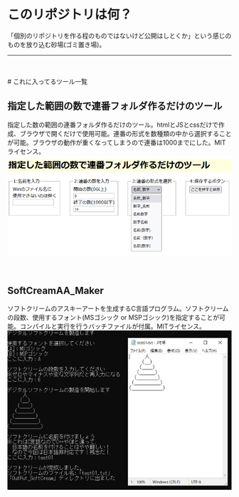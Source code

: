 # このリポジトリは何？
「個別のリポジトリを作る程のものではないけど公開はしとくか」という感じのものを放り込む砂場(ゴミ置き場)。
<hr/>
<br><br>
# これに入ってるツール一覧

## 指定した範囲の数で連番フォルダ作るだけのツール
指定した数の範囲の連番フォルダ作るだけのツール。htmlとJSとcssだけで作成、ブラウザで開くだけで使用可能。連番の形式を数種類の中から選択することが可能。ブラウザの動作が重くなってしまうので連番は1000までにした。MITライセンス。  
![指定した範囲の数で連番フォルダ作るだけのツール](ブラウザで連番フォルダ作る/Screenshot.PNG)  
<br><br>

## SoftCreamAA_Maker
ソフトクリームのアスキーアートを生成するC言語プログラム。ソフトクリームの段数、使用するフォント(MSゴシック or MSPゴシック)を指定することが可能。コンパイルと実行を行うバッチファイルが付属。MITライセンス。  
![SoftCreamAA_Maker](SoftCreamAA_Maker/SoftCreamAA_Maker.PNG)  